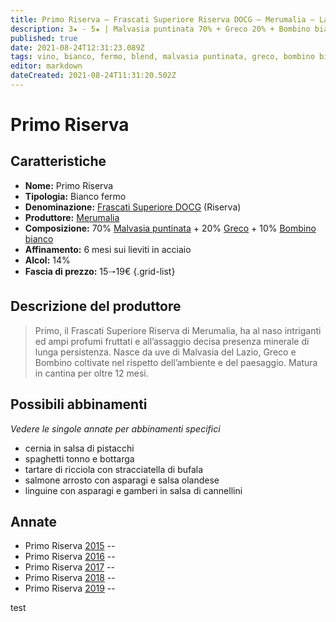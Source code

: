 ```yaml
---
title: Primo Riserva – Frascati Superiore Riserva DOCG – Merumalia – Lazio (IT) – 15🠒19€
description: 3★ - 5★ | Malvasia puntinata 70% + Greco 20% + Bombino bianco 10% | Cernia in salsa di pistacchi – Spaghetti tonno e bottarga – Tartare di ricciola con stracciatella di bufala – Salmone arrosto con asparagi e salsa olandese – Linguine con asparagi e gamberi in salsa di cannellini
published: true
date: 2021-08-24T12:31:23.089Z
tags: vino, bianco, fermo, blend, malvasia puntinata, greco, bombino bianco, italia, lazio, cernia in salsa di pistacchi, spaghetti tonno e bottarga, tartare di ricciola con stracciatella di bufala, salmone arrosto con asparagi e salsa olandese, linguine con asparagi e gamberi in salsa di cannellini, 15🠒19€, 5 stelle
editor: markdown
dateCreated: 2021-08-24T11:31:20.502Z
---
```


# Primo Riserva

## Caratteristiche
- **Nome:** Primo Riserva
- **Tipologia:** Bianco fermo
- **Denominazione:** [Frascati Superiore DOCG](/denominazioni/Italia/Lazio/DOCG/Frascati-Superiore) (Riserva)
- **Produttore:** [Merumalia](/produttori/Italia/Lazio/Merumalia) 
- **Composizione:** 70% [Malvasia puntinata](/vitigni/Italia/bacca-bianca/malvasia-puntinata) + 20% [Greco](/vitigni/Italia/bacca-bianca/greco) + 10% [Bombino bianco](/vitigni/Italia/bacca-bianca/bombino-bianco)
- **Affinamento:** 6 mesi sui lieviti in acciaio
- **Alcol:** 14%
- **Fascia di prezzo:** 15🠒19€
{.grid-list}

## Descrizione del produttore

> Primo, il Frascati Superiore Riserva di Merumalia, ha al naso intriganti ed ampi profumi fruttati e all’assaggio decisa presenza minerale di lunga persistenza. Nasce da uve di Malvasia del Lazio, Greco e Bombino coltivate nel rispetto dell’ambiente e del paesaggio. Matura in cantina per oltre 12 mesi.

## Possibili abbinamenti
*Vedere le singole annate per abbinamenti specifici*

- cernia in salsa di pistacchi
- spaghetti tonno e bottarga
- tartare di ricciola con stracciatella di bufala
- salmone arrosto con asparagi e salsa olandese 
- linguine con asparagi e gamberi in salsa di cannellini

## Annate
- Primo Riserva [2015](/vini/Italia/Lazio/Merumalia/Primo-riserva/2015) -- <span class="star-4"></span>
- Primo Riserva [2016](/vini/Italia/Lazio/Merumalia/Primo-riserva/2016) -- <span class="star-3"></span>
- Primo Riserva [2017](/vini/Italia/Lazio/Merumalia/Primo-riserva/2017) -- <span class="star-4"></span>
- Primo Riserva [2018](/vini/Italia/Lazio/Merumalia/Primo-riserva/2018) -- <span class="star-5"></span>
- Primo Riserva [2019](/vini/Italia/Lazio/Merumalia/Primo-riserva/2019) -- <span class="star-5"></span>

test


